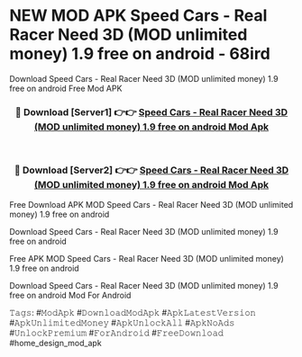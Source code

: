 # NEW MOD APK Speed Cars - Real Racer Need 3D (MOD unlimited money) 1.9 free on android - 68ird
Download Speed Cars - Real Racer Need 3D (MOD unlimited money) 1.9 free on android Free Mod APK

<div align="center">
<h3>🔴 Download [Server1] 👉👉 <a href="https://apk-comot.site?title=Speed_Cars_-_Real_Racer_Need_3D_(MOD_unlimited_money)_1.9_free_on_android">Speed Cars - Real Racer Need 3D (MOD unlimited money) 1.9 free on android Mod Apk</a></h3><br>

<h3>🔴 Download [Server2] 👉👉 <a href="https://apk-comot.site?title=Speed_Cars_-_Real_Racer_Need_3D_(MOD_unlimited_money)_1.9_free_on_android">Speed Cars - Real Racer Need 3D (MOD unlimited money) 1.9 free on android Mod Apk</a></h3>
</div>


Free Download APK MOD Speed Cars - Real Racer Need 3D (MOD unlimited money) 1.9 free on android

Download Speed Cars - Real Racer Need 3D (MOD unlimited money) 1.9 free on android 

Free APK MOD Speed Cars - Real Racer Need 3D (MOD unlimited money) 1.9 free on android 

Download Speed Cars - Real Racer Need 3D (MOD unlimited money) 1.9 free on android Mod For Android

𝚃𝚊𝚐𝚜: #𝙼𝚘𝚍𝙰𝚙𝚔 #𝙳𝚘𝚠𝚗𝚕𝚘𝚊𝚍𝙼𝚘𝚍𝙰𝚙𝚔 #𝙰𝚙𝚔𝙻𝚊𝚝𝚎𝚜𝚝𝚅𝚎𝚛𝚜𝚒𝚘𝚗 #𝙰𝚙𝚔𝚄𝚗𝚕𝚒𝚖𝚒𝚝𝚎𝚍𝙼𝚘𝚗𝚎𝚢 #𝙰𝚙𝚔𝚄𝚗𝚕𝚘𝚌𝚔𝙰𝚕𝚕 #𝙰𝚙𝚔𝙽𝚘𝙰𝚍𝚜 #𝚄𝚗𝚕𝚘𝚌𝚔𝙿𝚛𝚎𝚖𝚒𝚞𝚖 #𝙵𝚘𝚛𝙰𝚗𝚍𝚛𝚘𝚒𝚍 #𝙵𝚛𝚎𝚎𝙳𝚘𝚠𝚗𝚕𝚘𝚊𝚍 #home_design_mod_apk